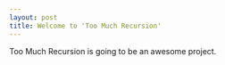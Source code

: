 ```yaml
---
layout: post
title: Welcome to 'Too Much Recursion'
---
```


Too Much Recursion is going to be an awesome project.
